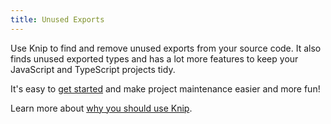 ```yaml
---
title: Unused Exports
---
```


Use Knip to find and remove unused exports from your source code. It also finds
unused exported types and has a lot more features to keep your JavaScript and
TypeScript projects tidy.

It's easy to [get started][1] and make project maintenance easier and more fun!

Learn more about [why you should use Knip][2].

[1]: ../overview/getting-started.mdx
[2]: ../explanations/why-use-knip.md
